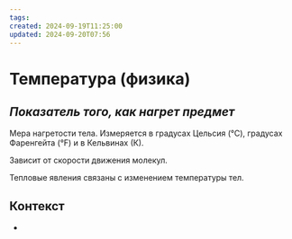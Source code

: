 ```yaml
---
tags: 
created: 2024-09-19T11:25:00
updated: 2024-09-20T07:56
---
```

# Температура (физика)

## ***Показатель того, как нагрет предмет***

Мера нагретости тела.
Измеряется в градусах Цельсия (°С), градусах Фаренгейта (°F) и в Кельвинах (К).

Зависит от скорости движения молекул.

Тепловые явления связаны с изменением температуры тел.


## Контекст
- 


